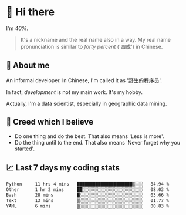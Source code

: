# 👋 Hi there

I'm *40%*.

> It's a nickname and the real name also in a way.
> My real name pronunciation is similar to *forty percent* ('四成') in Chinese.

## :speech_balloon: About me

An informal developer. In Chinese, I'm called it as '野生的程序员'.

In fact, _development_ is not my main work. It's my hobby.

Actually, I'm a data scientist, especially in geographic data mining.

## :see_no_evil: Creed which I believe

- Do one thing and do the best. That also means 'Less is more'.
- Do the thing until to the end. That also means 'Never forget why you started'.

## :chart_with_upwards_trend: Last 7 days my coding stats

<!--START_SECTION:waka-->

```txt
Python     11 hrs 4 mins   █████████████████████▒░░░   84.94 %
Other      1 hr 2 mins     ██░░░░░░░░░░░░░░░░░░░░░░░   08.03 %
Bash       28 mins         █░░░░░░░░░░░░░░░░░░░░░░░░   03.66 %
Text       13 mins         ▒░░░░░░░░░░░░░░░░░░░░░░░░   01.77 %
YAML       6 mins          ▒░░░░░░░░░░░░░░░░░░░░░░░░   00.83 %
```

<!--END_SECTION:waka-->

